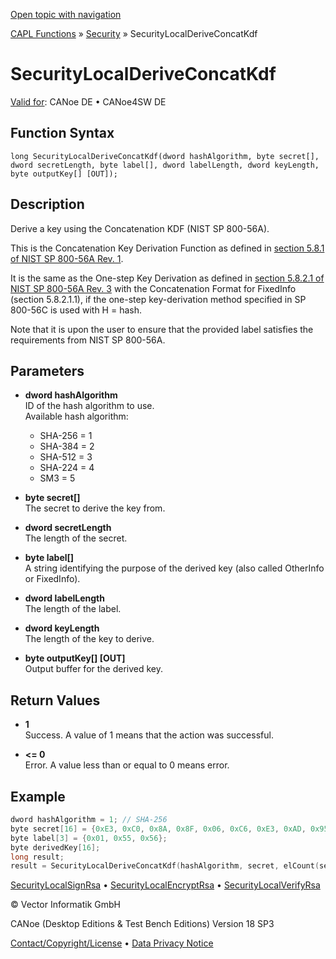 [Open topic with navigation](../../../../../CANoeDEFamily.htm#Topics/CAPLFunctions/Security/Functions/CAPLfunctionSecurityLocalDeriveConcatKdf.md)

[CAPL Functions](../../CAPLfunctions.md) » [Security](../CAPLFunctionsSecurityOverview.md) » SecurityLocalDeriveConcatKdf

# SecurityLocalDeriveConcatKdf

[Valid for](../../../Shared/FeatureAvailability.md):  CANoe DE • CANoe4SW DE

## Function Syntax

```
long SecurityLocalDeriveConcatKdf(dword hashAlgorithm, byte secret[], dword secretLength, byte label[], dword labelLength, dword keyLength, byte outputKey[] [OUT]);
```

## Description

Derive a key using the Concatenation KDF (NIST SP 800-56A).

This is the Concatenation Key Derivation Function as defined in [section 5.8.1 of NIST SP 800-56A Rev. 1](https://csrc.nist.gov/pubs/sp/800/56/a/r1/final).

It is the same as the One-step Key Derivation as defined in [section 5.8.2.1 of NIST SP 800-56A Rev. 3](https://csrc.nist.gov/pubs/sp/800/56/a/r3/final) with the Concatenation Format for FixedInfo (section 5.8.2.1.1), if the one-step key-derivation method specified in SP 800-56C is used with H = hash.

Note that it is upon the user to ensure that the provided label satisfies the requirements from NIST SP 800-56A.

## Parameters

- **dword hashAlgorithm**  
  ID of the hash algorithm to use.  
  Available hash algorithm:  
  - SHA-256 = 1
  - SHA-384 = 2
  - SHA-512 = 3
  - SHA-224 = 4
  - SM3 = 5

- **byte secret[]**  
  The secret to derive the key from.

- **dword secretLength**  
  The length of the secret.

- **byte label[]**  
  A string identifying the purpose of the derived key (also called OtherInfo or FixedInfo).

- **dword labelLength**  
  The length of the label.

- **dword keyLength**  
  The length of the key to derive.

- **byte outputKey[] [OUT]**  
  Output buffer for the derived key.

## Return Values

- **1**  
  Success. A value of 1 means that the action was successful.

- **<= 0**  
  Error. A value less than or equal to 0 means error.

## Example

```c
dword hashAlgorithm = 1; // SHA-256
byte secret[16] = {0xE3, 0xC0, 0x8A, 0x8F, 0x06, 0xC6, 0xE3, 0xAD, 0x95, 0xA7, 0x05, 0x57, 0xB2, 0x3F, 0x75, 0x48};
byte label[3] = {0x01, 0x55, 0x56};
byte derivedKey[16];
long result;
result = SecurityLocalDeriveConcatKdf(hashAlgorithm, secret, elCount(secret), label, elCount(label), elCount(derivedKey), derivedKey);
```

[SecurityLocalSignRsa](CAPLfunctionSecurityLocalSignRSA.md) • [SecurityLocalEncryptRsa](CAPLfunctionSecurityLocalEncryptRsa.md) • [SecurityLocalVerifyRsa](CAPLfunctionSecurityLocalVerifyRSA.md)

© Vector Informatik GmbH

CANoe (Desktop Editions & Test Bench Editions) Version 18 SP3

[Contact/Copyright/License](../../../Shared/ContactCopyrightLicense.md) • [Data Privacy Notice](https://www.vector.com/int/en/company/get-info/privacy-policy/)

